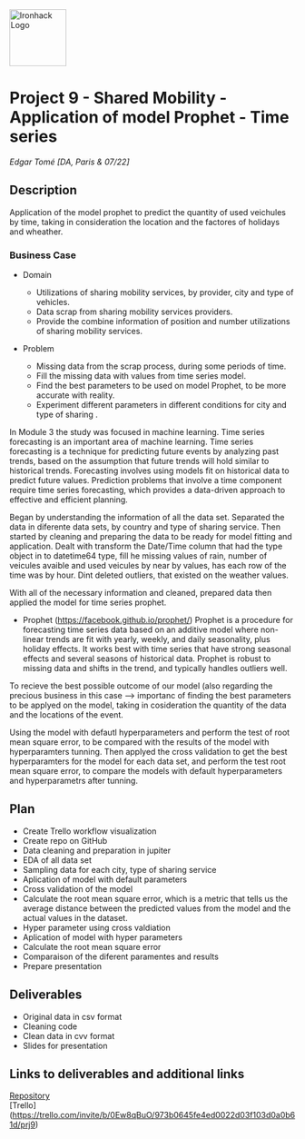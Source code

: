 <img src="https://bit.ly/2VnXWr2" alt="Ironhack Logo" width="100"/>

# Project 9 - Shared Mobility - Application of model Prophet - Time series

*Edgar Tomé*
*[DA, Paris & 07/22]*

## Description 

Application of the model prophet to predict the quantity of used veichules by time, taking in consideration the location and the factores of holidays and wheather.

### Business Case
	
- Domain

	- Utilizations of sharing mobility services, by provider, city and type of vehicles.
	- Data scrap from sharing mobility services providers.
	- Provide the combine information of position and number utilizations of sharing mobility services.

- Problem

	- Missing data from the scrap process, during some periods of time.
	- Fill the missing data with values from time series model.
	- Find the best parameters to be used on model Prophet, to be more accurate with reality.
	- Experiment different parameters in different conditions for city and type of sharing .


In Module 3 the study was focused in machine learning. Time series forecasting is an important area of machine learning. Time series forecasting is a technique for predicting future events by analyzing past trends, based on the assumption that future trends will hold similar to historical trends. Forecasting involves using models fit on historical data to predict future values. Prediction problems that involve a time component require time series forecasting, which provides a data-driven approach to effective and efficient planning.

Began by understanding the information of all the data set. Separated the data in diferente data sets, by country and type of sharing service. 
Then started by cleaning and preparing the data to be ready for model fitting and application. Dealt with transform the Date/Time column that had the type object in to datetime64 type, fill he missing values of rain, number of veicules avaible and used veicules by near by values, has each row of the time was by hour.
Dint deleted outliers, that existed on the weather values.

With all of the necessary information and cleaned, prepared data then applied the model for time series prophet.

- Prophet (https://facebook.github.io/prophet/)
		Prophet is a procedure for forecasting time series data based on an additive model where non-linear trends are fit with yearly, weekly, and daily seasonality, plus holiday effects. It works best with time series that have strong seasonal effects and several seasons of historical data. Prophet is robust to missing data and shifts in the trend, and typically handles outliers well.

To recieve the best possible outcome of our model (also regarding the precious business in this case --> importanc of finding the best parameters to be applyed on the model, taking in cosideration the quantity of the data and the locations of the event.

Using the model with defautl hyperparameters and perform the test of root mean square error, to be compared with the results of the model with hyperparamters tunning. Then applyed the cross validation to get the best hyperparamters for the model for each data set, and perform the test root mean square error, to compare the models with default hyperparameters and hyperparametrs after tunning.

## Plan
- Create Trello workflow visualization 
- Create repo on GitHub
- Data cleaning and preparation in jupiter
- EDA of all data set
- Sampling data for each city, type of sharing service
- Aplication of model with default parameters
- Cross validation of the model
- Calculate the root mean square error, which is a metric that tells us the average distance between the predicted values from the model and the actual values in the dataset.
- Hyper parameter using cross valdiation
- Aplication of model with hyper parameters
- Calculate the root mean square error
- Comparaison of the diferent paramentes and results
- Prepare presentation

## Deliverables

- Original data in csv format
- Cleaning code
- Clean data in cvv format
- Slides for presentation

## Links to deliverables and additional links

[Repository](https://github.com/Edgart371/Project9)  
[Trello] (https://trello.com/invite/b/0Ew8qBuO/973b0645fe4ed0022d03f103d0a0b61d/prj9)




